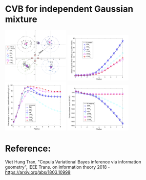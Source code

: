 # CVB for independent Gaussian mixture

<p float="left">
  <img src="./figures/sec6_Cluster_v4.png" width="200" />
  <img src="./figures/sec6_Cluster_MSE.png" width="200" /> 
  <img src="./figures/sec6_Cluster_purity.png" width="200" />
  <img src="./figures/sec6_Cluster_ELBO.png" width="200" /> 
</p>

# Reference:

Viet Hung Tran, "Copula Variational Bayes inference via information geometry", IEEE Trans. on information theory 2018 - https://arxiv.org/abs/1803.10998
